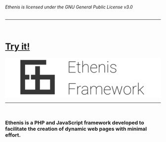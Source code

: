 ###### Ethenis is licensed under the GNU General Public License v3.0
<hr>
<br>

# [Try it!](https://ethenis.drasite.com)  

![Logo](https://github.com/daniruiz/Ethenis-Framework/blob/master/logo.png?raw=true)
<hr>
<br>

### Ethenis is a PHP and JavaScript framework developed to facilitate the creation of dynamic web pages with minimal effort.
<br>

